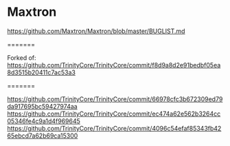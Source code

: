 Maxtron
=======

https://github.com/Maxtron/Maxtron/blob/master/BUGLIST.md

=======

Forked of: https://github.com/TrinityCore/TrinityCore/commit/f8d9a8d2e91bedbf05ea8d3515b20411c7ac53a3

=======

https://github.com/TrinityCore/TrinityCore/commit/66978cfc3b672309ed79da917695bc59427974aa
https://github.com/TrinityCore/TrinityCore/commit/ec474a62e562b3264cc05346fe4c9a1d4f969645
https://github.com/TrinityCore/TrinityCore/commit/4096c54efaf85343fb4265ebcd7a62b69ca15300
